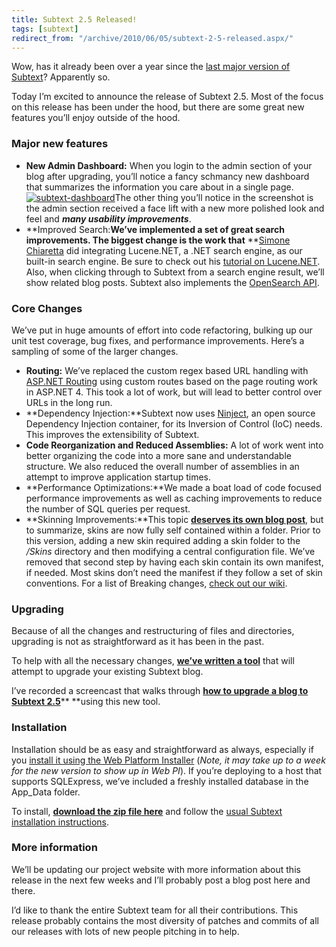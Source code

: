 ```yaml
---
title: Subtext 2.5 Released!
tags: [subtext]
redirect_from: "/archive/2010/06/05/subtext-2-5-released.aspx/"
---
```


Wow, has it already been over a year since the [last major version of
Subtext](https://haacked.com/archive/2008/11/27/subtext-2.1-security-update.aspx "Subtext 2.1.2 released")?
Apparently so.

Today I’m excited to announce the release of Subtext 2.5. Most of the
focus on this release has been under the hood, but there are some great
new features you’ll enjoy outside of the hood.

### Major new features

-   **New Admin Dashboard:** When you login to the admin section of your
    blog after upgrading, you’ll notice a fancy schmancy new dashboard
    that summarizes the information you care about in a single
    page.[![subtext-dashboard](https://haacked.com/assets/images/haacked_com/WindowsLiveWriter/Subtext2.5Released_13148/subtext-dashboard_thumb.png "subtext-dashboard")](https://haacked.com/assets/images/haacked_com/WindowsLiveWriter/Subtext2.5Released_13148/subtext-dashboard_2.png)The
    other thing you’ll notice in the screenshot is the admin section
    received a face lift with a new more polished look and feel and
    ***many usability improvements***.
-   **Improved Search:**We’ve implemented a set of great search
    improvements. The biggest change is the work that** **[Simone
    Chiaretta](http://codeclimber.net.nz/ "Simone's Blog") did
    integrating Lucene.NET, a .NET search engine, as our built-in search
    engine. Be sure to check out his [tutorial on
    Lucene.NET](http://codeclimber.net.nz/archive/2009/08/31/lucene.net-the-main-concepts.aspx "Lucene.NET").
    Also, when clicking through to Subtext from a search engine result,
    we’ll show related blog posts. Subtext also implements the
    [OpenSearch
    API](http://www.opensearch.org/Home "OpenSearch provider").

### Core Changes

We’ve put in huge amounts of effort into code refactoring, bulking up
our unit test coverage, bug fixes, and performance improvements. Here’s
a sampling of some of the larger changes.

-   **Routing:** We’ve replaced the custom regex based URL handling with
    [ASP.NET
    Routing](http://msdn.microsoft.com/en-us/library/cc668201(v=VS.100).aspx "ASP.NET Routing")
    using custom routes based on the page routing work in ASP.NET 4.
    This took a lot of work, but will lead to better control over URLs
    in the long run.
-   **Dependency Injection:**Subtext now uses
    [Ninject](http://ninject.org/ "Ninject website"), an open source
    Dependency Injection container, for its Inversion of Control (IoC)
    needs. This improves the extensibility of Subtext.
-   **Code Reorganization and Reduced Assemblies:** A lot of work went
    into better organizing the code into a more sane and understandable
    structure. We also reduced the overall number of assemblies in an
    attempt to improve application startup times.
-   **Performance Optimizations:**We made a boat load of code focused
    performance improvements as well as caching improvements to reduce
    the number of SQL queries per request.
-   **Skinning Improvements:**This topic **[deserves its own blog
    post](https://haacked.com/archive/2010/06/06/subtext-skin-improvements.aspx "Subtext Skin Improvements")**,
    but to summarize, skins are now fully self contained within a
    folder. Prior to this version, adding a new skin required adding a
    skin folder to the */Skins* directory and then modifying a central
    configuration file. We’ve removed that second step by having each
    skin contain its own manifest, if needed. Most skins don’t need the
    manifest if they follow a set of skin conventions. For a list of
    Breaking changes, [check out our
    wiki](http://code.google.com/p/subtext/wiki/BreakingChangesSubtext25 "Breaking Changes").

### Upgrading

Because of all the changes and restructuring of files and directories,
upgrading is not as straightforward as it has been in the past.

To help with all the necessary changes, **[we’ve written a
tool](http://subtext.googlecode.com/files/SubtextUpgradeTool.exe "Subtext Upgrade Tool")**
that will attempt to upgrade your existing Subtext blog.

I’ve recorded a screencast that walks through [**how to upgrade a blog
to Subtext
2.5**](http://www.vimeo.com/12353661 "Screencast on How to upgrade Subtext")** **using
this new tool.

### Installation

Installation should be as easy and straightforward as always, especially
if you [install it using the Web Platform
Installer](http://www.microsoft.com/web/gallery/install.aspx?appsxml=http%3a%2f%2fwww.microsoft.com%2fweb%2fwebpi%2f2.0%2fWebApplicationList.xml&appid=Subtext "Install via Web PI")
(*Note, it may take up to a week for the new version to show up in Web
PI*). If you’re deploying to a host that supports SQLExpress, we’ve
included a freshly installed database in the App\_Data folder.

To install, [**download the zip file
here**](http://code.google.com/p/subtext/downloads/detail?name=SubText-2.5.zip&can=2&q= "Install Subtext 2.5")
and follow the [usual Subtext installation
instructions](http://subtextproject.com/Installing-and-Upgrading.ashx "Installing Subtext").

### More information

We’ll be updating our project website with more information about this
release in the next few weeks and I’ll probably post a blog post here
and there.

I’d like to thank the entire Subtext team for all their contributions.
This release probably contains the most diversity of patches and commits
of all our releases with lots of new people pitching in to help.

